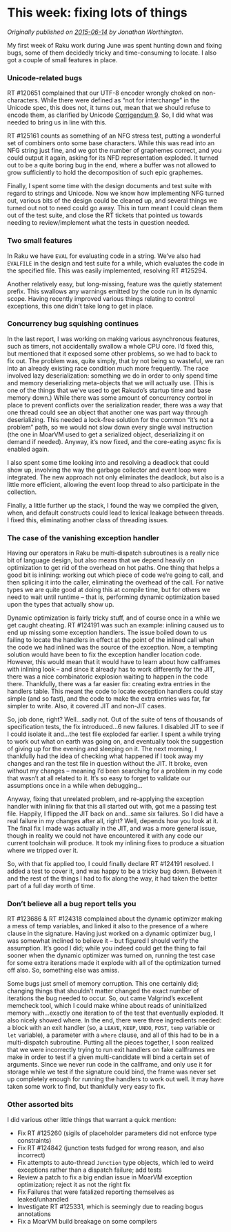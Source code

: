 # This week: fixing lots of things
    
*Originally published on [2015-06-14](https://6guts.wordpress.com/2015/06/14/this-week-fixing-lots-of-things/) by Jonathan Worthington.*

My first week of Raku work during June was spent hunting down and fixing bugs, some of them decidedly tricky and time-consuming to locate. I also got a couple of small features in place.

### Unicode-related bugs

RT #120651 complained that our UTF-8 encoder wrongly choked on non-characters. While there were defined as “not for interchange” in the Unicode spec, this does not, it turns out, mean that we should refuse to encode them, as clarified by Unicode [Corrigendum 9](http://www.unicode.org/versions/corrigendum9.html). So, I did what was needed to bring us in line with this.

RT #125161 counts as something of an NFG stress test, putting a wonderful set of combiners onto some base characters. While this was read into an NFG string just fine, and we got the number of graphemes correct, and you could output it again, asking for its NFD representation exploded. It turned out to be a quite boring bug in the end, where a buffer was not allowed to grow sufficiently to hold the decomposition of such epic graphemes.

Finally, I spent some time with the design documents and test suite with regard to strings and Unicode. Now we know how implementing NFG turned out, various bits of the design could be cleaned up, and several things we turned out not to need could go away. This in turn meant I could clean them out of the test suite, and close the RT tickets that pointed us towards needing to review/implement what the tests in question needed.

### Two small features

In Raku we have `EVAL` for evaluating code in a string. We’ve also had `EVALFILE` in the design and test suite for a while, which evaluates the code in the specified file. This was easily implemented, resolving RT #125294.

Another relatively easy, but long-missing, feature was the quietly statement prefix. This swallows any warnings emitted by the code run in its dynamic scope. Having recently improved various things relating to control exceptions, this one didn’t take long to get in place.

### Concurrency bug squishing continues

In the last report, I was working on making various asynchronous features, such as timers, not accidentally swallow a whole CPU core. I’d fixed this, but mentioned that it exposed some other problems, so we had to back to fix out. The problem was, quite simply, that by not being so wasteful, we ran into an already existing race condition much more frequently. The race involved lazy deserialization: something we do in order to only spend time and memory deserializing meta-objects that we will actually use. (This is one of the things that we’ve used to get Rakudo’s startup time and base memory down.) While there was some amount of concurrency control in place to prevent conflicts over the serialization reader, there was a way that one thread could see an object that another one was part way through deserializing. This needed a lock-free solution for the common “it’s not a problem” path, so we would not slow down every single wval instruction (the one in MoarVM used to get a serialized object, deserializing it on demand if needed). Anyway, it’s now fixed, and the core-eating async fix is enabled again.

I also spent some time looking into and resolving a deadlock that could show up, involving the way the garbage collector and event loop were integrated. The new approach not only eliminates the deadlock, but also is a little more efficient, allowing the event loop thread to also participate in the collection.

Finally, a little further up the stack, I found the way we compiled the given, when, and default constructs could lead to lexical leakage between threads. I fixed this, eliminating another class of threading issues.

### The case of the vanishing exception handler

Having our operators in Raku be multi-dispatch subroutines is a really nice bit of language design, but also means that we depend heavily on optimization to get rid of the overhead on hot paths. One thing that helps a good bit is inlining: working out which piece of code we’re going to call, and then splicing it into the caller, eliminating the overhead of the call. For native types we are quite good at doing this at compile time, but for others we need to wait until runtime – that is, performing dynamic optimization based upon the types that actually show up.

Dynamic optimization is fairly tricky stuff, and of course once in a while we get caught cheating. RT #124191 was such an example: inlining caused us to end up missing some exception handlers. The issue boiled down to us failing to locate the handlers in effect at the point of the inlined call when the code we had inlined was the source of the exception. Now, a tempting solution would have been to fix the exception handler location code. However, this would mean that it would have to learn about how callframes with inlining look – and since it already has to work differently for the JIT, there was a nice combinatoric explosion waiting to happen in the code there. Thankfully, there was a far easier fix: creating extra entries in the handlers table. This meant the code to locate exception handlers could stay simple (and so fast), and the code to make the extra entries was far, far simpler to write. Also, it covered JIT and non-JIT cases.

So, job done, right? Well…sadly not. Out of the suite of tens of thousands of specification tests, the fix introduced…6 new failures. I disabled JIT to see if I could isolate it and…the test file exploded far earlier. I spent a while trying to work out what on earth was going on, and eventually took the suggestion of giving up for the evening and sleeping on it. The next morning, I thankfully had the idea of checking what happened if I took away my changes and ran the test file in question without the JIT. It broke, even without my changes – meaning I’d been searching for a problem in my code that wasn’t at all related to it. It’s so easy to forget to validate our assumptions once in a while when debugging…

Anyway, fixing that unrelated problem, and re-applying the exception handler with inlining fix that this all started out with, got me a passing test file. Happily, I flipped the JIT back on and…same six failures. So I did have a real failure in my changes after all, right? Well, depends how you look at it. The final fix I made was actually in the JIT, and was a more general issue, though in reality we could not have encountered it with any code our current toolchain will produce. It took my inlining fixes to produce a situation where we tripped over it.

So, with that fix applied too, I could finally declare RT #124191 resolved. I added a test to cover it, and was happy to be a tricky bug down. Between it and the rest of the things I had to fix along the way, it had taken the better part of a full day worth of time.

### Don’t believe all a bug report tells you

RT #123686 & RT #124318 complained about the dynamic optimizer making a mess of temp variables, and linked it also to the presence of a where clause in the signature. Having just worked on a dynamic optimizer bug, I was somewhat inclined to believe it – but figured I should verify the assumption. It’s good I did; while you indeed could get the thing to fail sooner when the dynamic optimizer was turned on, running the test case for some extra iterations made it explode with all of the optimization turned off also. So, something else was amiss.

Some bugs just smell of memory corruption. This one certainly did; changing things that shouldn’t matter changed the exact number of iterations the bug needed to occur. So, out came Valgrind’s excellent memcheck tool, which I could make whine about reads of uninitialized memory with…exactly one iteration to of the test that eventually exploded. It also nicely showed where. In the end, there were three ingredients needed: a block with an exit handler (so, a `LEAVE`, `KEEP`, `UNDO`, `POST`, `temp` variable or `let` variable), a parameter with a `where` clause, and all of this had to be in a multi-dispatch subroutine. Putting all the pieces together, I soon realized that we were incorrectly trying to run exit handlers on fake callframes we make in order to test if a given multi-candidate will bind a certain set of arguments. Since we never run code in the callframe, and only use it for storage while we test if the signature could bind, the frame was never set up completely enough for running the handlers to work out well. It may have taken some work to find, but thankfully very easy to fix.

### Other assorted bits

I did various other little things that warrant a quick mention:

- Fix RT #125260 (sigils of placeholder parameters did not enforce type constraints)
- Fix RT #124842 (junction tests fudged for wrong reason, and also incorrect)
- Fix attempts to auto-thread `Junction` type objects, which led to weird exceptions rather than a dispatch failure; add tests
- Review a patch to fix a big endian issue in MoarVM exception optimization; reject it as not the right fix
- Fix Failures that were fatalized reporting themselves as leaked/unhandled
- Investigate RT #125331, which is seemingly due to reading bogus annotations
- Fix a MoarVM build breakage on some compilers
